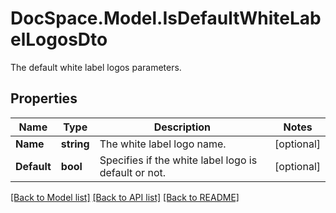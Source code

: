 # DocSpace.Model.IsDefaultWhiteLabelLogosDto
The default white label logos parameters.

## Properties

Name | Type | Description | Notes
------------ | ------------- | ------------- | -------------
**Name** | **string** | The white label logo name. | [optional] 
**Default** | **bool** | Specifies if the white label logo is default or not. | [optional] 

[[Back to Model list]](../README.md#documentation-for-models) [[Back to API list]](../README.md#documentation-for-api-endpoints) [[Back to README]](../README.md)

